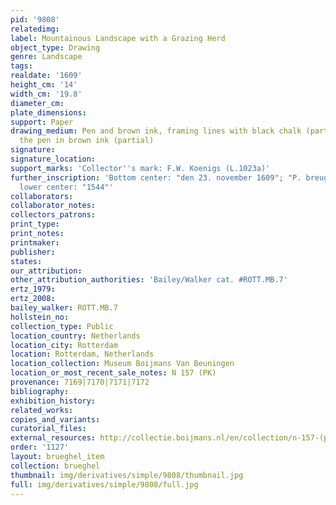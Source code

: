 ```yaml
---
pid: '9808'
relatedimg: 
label: Mountainous Landscape with a Grazing Herd
object_type: Drawing
genre: Landscape
tags: 
realdate: '1609'
height_cm: '14'
width_cm: '19.8'
diameter_cm: 
plate_dimensions: 
support: Paper
drawing_medium: Pen and brown ink, framing lines with black chalk (partial) and with
  the pen in brown ink (partial)
signature: 
signature_location: 
support_marks: 'Collector''s mark: F.W. Koenigs (L.1023a)'
further_inscription: 'Bottom center: "den 23. november 1609"; "P. breugel"; Verso,
  lower center: "1544"'
collaborators: 
collaborator_notes: 
collectors_patrons: 
print_type: 
print_notes: 
printmaker: 
publisher: 
states: 
our_attribution: 
other_attribution_authorities: 'Bailey/Walker cat. #ROTT.MB.7'
ertz_1979: 
ertz_2008: 
bailey_walker: ROTT.MB.7
hollstein_no: 
collection_type: Public
location_country: Netherlands
location_city: Rotterdam
location: Rotterdam, Netherlands
location_collection: Museum Boijmans Van Beuningen
location_or_most_recent_sale_notes: N 157 (PK)
provenance: 7169|7170|7171|7172
bibliography: 
exhibition_history: 
related_works: 
copies_and_variants: 
curatorial_files: 
external_resources: http://collectie.boijmans.nl/en/collection/n-157-(pk)
order: '1127'
layout: brueghel_item
collection: brueghel
thumbnail: img/derivatives/simple/9808/thumbnail.jpg
full: img/derivatives/simple/9808/full.jpg
---
```


